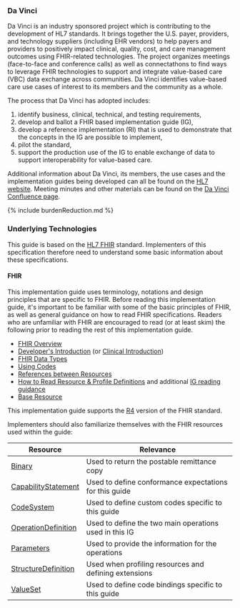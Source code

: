 ### Da Vinci
Da Vinci is an industry sponsored project which is contributing to the development of HL7 standards.  It brings together the U.S. payer, providers, and technology suppliers (including EHR vendors)  to help payers and providers to positively impact clinical, quality, cost, and care management outcomes using FHIR-related technologies. The project organizes meetings (face-to-face and conference calls) as well as connectathons to find ways to leverage FHIR technologies to support and integrate value-based care (VBC) data exchange across communities. Da Vinci identifies value-based care use cases of interest to its members and the community as a whole.

The process that Da Vinci has adopted includes: 
1. identify business, clinical, technical, and testing requirements, 
2. develop and ballot a FHIR based implementation guide (IG),
3. develop a reference implementation (RI) that is used to demonstrate that the concepts in the IG are possible to implement,
4. pilot the standard,
5. support the production use of the IG to enable exchange of data to support interoperability for value-based care.

Additional information about Da Vinci, its members, the use cases and the implementation guides being developed can all be found on the [HL7 website](http://www.hl7.org/about/davinci). Meeting minutes and other materials can be found on the [Da Vinci Confluence page](https://confluence.hl7.org/display/DVP).

{% include burdenReduction.md %}


### Underlying Technologies
This guide is based on the [HL7 FHIR]({{site.data.fhir.path}}index.html) standard.  Implementers of this specification therefore need to understand some basic information about these specifications.

#### FHIR
This implementation guide uses terminology, notations and design principles that are
specific to FHIR.  Before reading this implementation guide, it's important to be familiar with some of the basic principles of FHIR, as well as general guidance on how to read FHIR specifications.  Readers who are unfamiliar with FHIR are encouraged to read (or at least skim) the following prior to reading the rest of this implementation guide.

* [FHIR Overview]({{site.data.fhir.path}}overview.html)
* [Developer's Introduction]({{site.data.fhir.path}}overview-dev.html) (or [Clinical Introduction]({{site.data.fhir.path}}overview-clinical.html))
* [FHIR Data Types]({{site.data.fhir.path}}datatypes.html)
* [Using Codes]({{site.data.fhir.path}}terminologies.html)
* [References between Resources]({{site.data.fhir.path}}references.html)
* [How to Read Resource & Profile Definitions]({{site.data.fhir.path}}formats.html) and additional [IG reading guidance](https://build.fhir.org/ig/FHIR/ig-guidance/readingIgs.html)
* [Base Resource]({{site.data.fhir.path}}resource.html)

This implementation guide supports the [R4]({{site.data.fhir.path}}index.html) version of the FHIR standard.

Implementers should also familiarize themselves with the FHIR resources used within the guide:

<table>
  <thead>
    <tr>
      <th>Resource</th>
      <th>Relevance</th>
    </tr>
  </thead>
  <tbody>
    <tr><td><a href="{{site.data.fhir.path}}binary.html">Binary</a></td><td>Used to return the postable remittance copy</td></tr>
    <tr><td><a href="{{site.data.fhir.path}}capabilitystatement.html">CapabilityStatement</a></td><td>Used to define conformance expectations for this guide</td></tr>
    <tr><td><a href="{{site.data.fhir.path}}codesystem.html">CodeSystem</a></td><td>Used to define custom codes specific to this guide</td></tr>
    <tr><td><a href="{{site.data.fhir.path}}operationdefinition.html">OperationDefinition</a></td><td>Used to define the two main operations used in this IG</td></tr>
    <tr><td><a href="{{site.data.fhir.path}}parameters.html">Parameters</a></td><td>Used to provide the information for the operations</td></tr>
    <tr><td><a href="{{site.data.fhir.path}}structuredefinition.html">StructureDefinition</a></td><td>Used when profiling resources and defining extensions</td></tr>
    <tr><td><a href="{{site.data.fhir.path}}valueset.html">ValueSet</a></td><td>Used to define code bindings specific to this guide</td></tr>
  </tbody>
</table>
